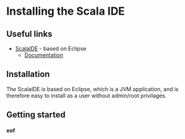 # Installing the Scala IDE

## Useful links

* [ScalaIDE](http://scala-ide.org/) - based on Eclipse
  * [Documentation](http://scala-ide.org/documentation.html)

## Installation

The ScalaIDE is based on Eclipse, which is a JVM application, and is therefore easy to install as a user without admin/root privilages.



## Getting started




#### eof



